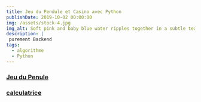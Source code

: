 ```yaml
---
title: Jeu du Pendule et Casino avec Python
publishDate: 2019-10-02 00:00:00
img: /assets/stock-4.jpg
img_alt: Soft pink and baby blue water ripples together in a subtle texture.
description: |
 purement Backend
tags:
  - algorithme
  - Python
---
```


### <a href="https://github.com/guylain237/jeu-pendule-python.git">Jeu du Penule</a>
### <a href="https://guylain237.github.io/calculatrice_html/">calculatrice</a>


